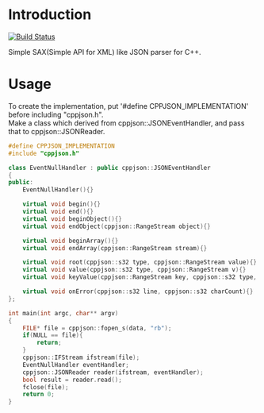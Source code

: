 <!--- /** @page README --->
# Introduction
[![Build Status](https://travis-ci.org/taqu/cppjson.svg?branch=master)](https://travis-ci.org/taqu/cppjson)

Simple SAX(Simple API for XML) like JSON parser for C++.

# Usage
To create the implementation, put '#define CPPJSON_IMPLEMENTATION' before including "cppjson.h".  
Make a class which derived from cppjson::JSONEventHandler, and pass that to cppjson::JSONReader.  
```cpp
#define CPPJSON_IMPLEMENTATION
#include "cppjson.h"

class EventNullHandler : public cppjson::JSONEventHandler
{
public:
    EventNullHandler(){}

    virtual void begin(){}
    virtual void end(){}
    virtual void beginObject(){}
    virtual void endObject(cppjson::RangeStream object){}

    virtual void beginArray(){}
    virtual void endArray(cppjson::RangeStream stream){}

    virtual void root(cppjson::s32 type, cppjson::RangeStream value){}
    virtual void value(cppjson::s32 type, cppjson::RangeStream v){}
    virtual void keyValue(cppjson::RangeStream key, cppjson::s32 type, cppjson::RangeStream value){}

    virtual void onError(cppjson::s32 line, cppjson::s32 charCount){}
};

int main(int argc, char** argv)
{
    FILE* file = cppjson::fopen_s(data, "rb");
    if(NULL == file){
        return;
    }
    cppjson::IFStream ifstream(file);
    EventNullHandler eventHandler;
    cppjson::JSONReader reader(ifstream, eventHandler);
    bool result = reader.read();
    fclose(file);
    return 0;
}
```
<!--- */ --->

